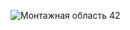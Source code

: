 ![Монтажная область 42](https://github.com/Kurivyan/bash/assets/71698599/57dcd782-93c1-4af0-8c32-3472d519b264)

